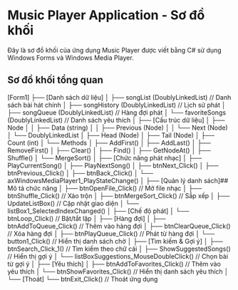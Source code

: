# Music Player Application - Sơ đồ khối

Đây là sơ đồ khối của ứng dụng Music Player được viết bằng C# sử dụng Windows Forms và Windows Media Player.

## Sơ đồ khối tổng quan
[Form1]
├── [Danh sách dữ liệu]
│   ├── songList (DoublyLinkedList)         // Danh sách bài hát chính
│   ├── songHistory (DoublyLinkedList)      // Lịch sử phát
│   ├── songQueue (DoublyLinkedList)        // Hàng đợi phát
│   └── favoriteSongs (DoublyLinkedList)    // Danh sách yêu thích
│
├── [Cấu trúc dữ liệu]
│   ├── Node
│   │   ├── Data (string)
│   │   ├── Previous (Node)
│   │   └── Next (Node)
│   └── DoublyLinkedList
│       ├── Head (Node)
│       ├── Tail (Node)
│       ├── Count (int)
│       └── Methods
│           ├── AddFirst()
│           ├── AddLast()
│           ├── RemoveFirst()
│           ├── Clear()
│           ├── Find()
│           ├── GetNodeAt()
│           ├── Shuffle()
│           └── MergeSort()
│
├── [Chức năng phát nhạc]
│   ├── PlayCurrentSong()
│   ├── PlayNextSong()
│   ├── btnNext_Click()
│   ├── btnPrevious_Click()
│   ├── btnBack_Click()
│   └── axWindowsMediaPlayer1_PlayStateChange()
│
├── [Quản lý danh sách]## Mô tả chức năng
│   ├── btnOpenFile_Click()     // Mở file nhạc
│   ├── btnShuffle_Click()      // Xáo trộn
│   ├── btnMergeSort_Click()    // Sắp xếp
│   ├── UpdateListBox()         // Cập nhật giao diện
│   └── listBox1_SelectedIndexChanged()
│
├── [Chế độ phát]
│   └── btnLoop_Click()         // Bật/tắt lặp
│
├── [Hàng đợi]
│   ├── btnAddToQueue_Click()   // Thêm vào hàng đợi
│   ├── btnClearQueue_Click()   // Xóa hàng đợi
│   ├── btnPlayQueue_Click()    // Phát từ hàng đợi
│   └── button1_Click()         // Hiển thị danh sách chờ
│
├── [Tìm kiếm & Gợi ý]
│   ├── btnSearch_Click_1()     // Tìm kiếm theo chữ cái
│   ├── ShowSuggestedSongs()    // Hiển thị gợi ý
│   └── listBoxSuggestions_MouseDoubleClick() // Chọn bài từ gợi ý
│
├── [Yêu thích]
│   ├── btnAddToFavorites_Click()  // Thêm vào yêu thích
│   └── btnShowFavorites_Click()   // Hiển thị danh sách yêu thích
│
└── [Thoát]
└── btnExit_Click()         // Thoát ứng dụng
